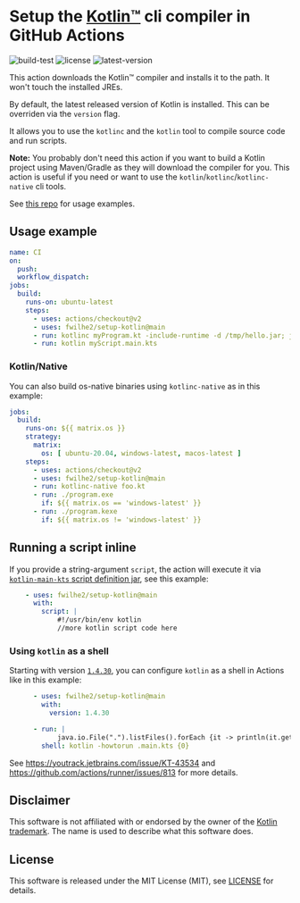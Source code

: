 # Setup the [Kotlin™](https://kotlinlang.org/) cli compiler in GitHub Actions

![build-test](https://github.com/fwilhe2/setup-kotlin/workflows/build-test/badge.svg)
![license](https://img.shields.io/github/license/fwilhe2/setup-kotlin)
![latest-version](https://img.shields.io/github/v/tag/fwilhe2/setup-kotlin)

This action downloads the Kotlin™ compiler and installs it to the path.
It won't touch the installed JREs.

By default, the latest released version of Kotlin is installed.
This can be overriden via the `version` flag.

It allows you to use the `kotlinc` and the `kotlin` tool to compile source code and run scripts.

**Note:** You probably don't need this action if you want to build a Kotlin project using Maven/Gradle as they will download the compiler for you.
This action is useful if you need or want to use the `kotlin`/`kotlinc`/`kotlinc-native` cli tools.

See [this repo](https://github.com/fwilhe2/improved-enigma) for usage examples.

## Usage example

```yaml
name: CI
on:
  push:
  workflow_dispatch:
jobs:
  build:
    runs-on: ubuntu-latest
    steps:
      - uses: actions/checkout@v2
      - uses: fwilhe2/setup-kotlin@main
      - run: kotlinc myProgram.kt -include-runtime -d /tmp/hello.jar; java -jar /tmp/hello.jar
      - run: kotlin myScript.main.kts
```

### Kotlin/Native

You can also build os-native binaries using `kotlinc-native` as in this example:

```yaml
jobs:
  build:
    runs-on: ${{ matrix.os }}
    strategy:
      matrix:
        os: [ ubuntu-20.04, windows-latest, macos-latest ]
    steps:
      - uses: actions/checkout@v2
      - uses: fwilhe2/setup-kotlin@main
      - run: kotlinc-native foo.kt
      - run: ./program.exe
        if: ${{ matrix.os == 'windows-latest' }}
      - run: ./program.kexe
        if: ${{ matrix.os != 'windows-latest' }}
```

## Running a script inline

If you provide a string-argument `script`, the action will execute it via [`kotlin-main-kts` script definition jar](https://github.com/Kotlin/kotlin-script-examples/blob/master/jvm/main-kts/MainKts.md), see this example:

```yaml
    - uses: fwilhe2/setup-kotlin@main
      with:
        script: |
            #!/usr/bin/env kotlin
            //more kotlin script code here
```

### Using `kotlin` as a shell

Starting with version [`1.4.30`](https://github.com/JetBrains/kotlin/releases/tag/v1.4.30), you can configure `kotlin` as a shell in Actions like in this example:

```yaml
      - uses: fwilhe2/setup-kotlin@main
        with:
          version: 1.4.30

      - run: |
            java.io.File(".").listFiles().forEach {it -> println(it.getName().toString())}
        shell: kotlin -howtorun .main.kts {0}
```

See https://youtrack.jetbrains.com/issue/KT-43534 and https://github.com/actions/runner/issues/813 for more details.

## Disclaimer

This software is not affiliated with or endorsed by the owner of the [Kotlin trademark](https://kotlinlang.org/foundation/guidelines.html).
The name is used to describe what this software does.

## License

This software is released under the MIT License (MIT), see [LICENSE](./LICENSE) for details.
